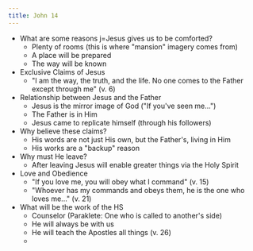 ```yaml
---
title: John 14
---
```



- What are some reasons j=Jesus gives us to be comforted?
	- Plenty of rooms (this is where "mansion" imagery comes from)
	- A place will be prepared
	- The way will be known
- Exclusive Claims of Jesus
	- "I am the way, the truth, and the life. No one comes to the Father except through me" (v. 6)
- Relationship between Jesus and the Father
	- Jesus is the mirror image of God ("If you've seen me...")
	- The Father is in Him
	- Jesus came to replicate himself (through his followers)
- Why believe these claims?
	- His words are not just His own, but the Father's, living in Him
	- His works are a "backup" reason
- Why must He leave?
	- After leaving Jesus will enable greater things via the Holy Spirit
- Love and Obedience
	- "If you love me, you will obey what I command" (v. 15)
	- "Whoever has my commands and obeys them, he is the one who loves me..." (v. 21)
- What will be the work of the HS
	- Counselor (Paraklete: One who is called to another's side)
	- He will always be with us
	- He will teach the Apostles all things (v. 26)
	- 